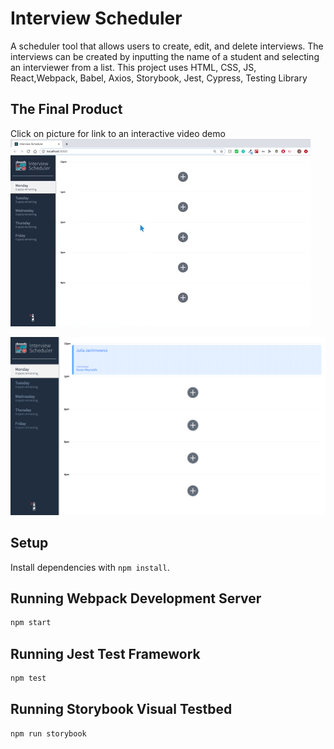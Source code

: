 # Interview Scheduler

A scheduler tool that allows users to create, edit, and delete interviews. The interviews can be created by inputting the name of a student and selecting an interviewer from a list. This project uses HTML, CSS, JS, React,Webpack, Babel, Axios, Storybook, Jest, Cypress, Testing Library

## The Final Product

Click on picture for link to an interactive video demo
<a href="https://youtu.be/VtDZQggR4uk" target="_blank"><img src="public/images/scheduler-gif.gif" 
alt="scheduler demo link to youtube" width="480" height="300"/></a>


!["Home Page"](https://github.com/juliaj621/scheduler/blob/master/public/images/SCHEDULER-PIC.png?raw=true)

## Setup

Install dependencies with `npm install`.

## Running Webpack Development Server

```sh
npm start
```

## Running Jest Test Framework

```sh
npm test
```

## Running Storybook Visual Testbed

```sh
npm run storybook
```
